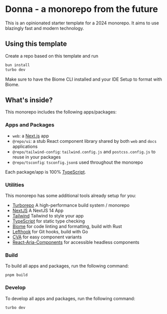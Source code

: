 # Donna - a monorepo from the future

This is an opinionated starter template for a 2024 monorepo.
It aims to use blazingly fast and modern technology.

## Using this template

Create a repo based on this template and run

```sh
bun install
turbo dev
```

Make sure to have the Biome CLI installed and your IDE Setup to format with Biome.

## What's inside?

This monorepo includes the following apps/packages:

### Apps and Packages

- `web`: a [Next.js](https://nextjs.org/) app
- `@repo/ui`: a stub React component library shared by both `web` and `docs` applications
- `@repo/tailwind-config`: `tailwind.config.js` and `postcss.config.js` to reuse in your packages
- `@repo/tsconfig`: `tsconfig.json`s used throughout the monorepo

Each package/app is 100% [TypeScript](https://www.typescriptlang.org/).

### Utilities

This monorepo has some additional tools already setup for you:

- [Turborepo](https://turbo.build/) A high-performance build system / monorepo
- [NextJS](https://nextjs.org/) A NextJS 14 App
- [Tailwind](https://tailwindcss.com/) Tailwind to style your app
- [TypeScript](https://www.typescriptlang.org/) for static type checking
- [Biome](https://biomejs.dev/) for code linting and formatting, build with Rust
- [Lefthook](https://github.com/evilmartians/lefthook) for Git hooks, build with Go
- [CVA](https://cva.style/docs) for easy component variants
- [React-Aria-Components](https://react-spectrum.adobe.com/react-aria/components.html) for accessible headless components

### Build

To build all apps and packages, run the following command:

```
pnpm build
```

### Develop

To develop all apps and packages, run the following command:

```
turbo dev
```
